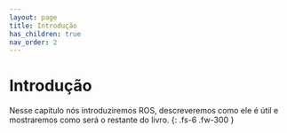 ```yaml
---
layout: page
title: Introdução
has_children: true
nav_order: 2
---
```


# Introdução 

Nesse capítulo nós introduziremos ROS, descreveremos como ele é útil e mostraremos como será o restante do livro.
{: .fs-6 .fw-300 }
